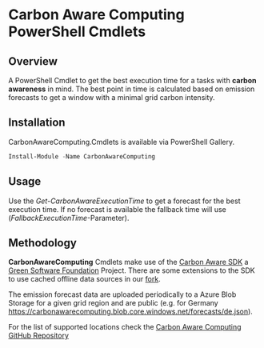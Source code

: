 # Carbon Aware Computing PowerShell Cmdlets

## Overview

A PowerShell Cmdlet to get the best execution time for a tasks with **carbon awareness** in mind. The best point in time is calculated based on emission forecasts to get a window with a minimal grid carbon intensity.

## Installation

CarbonAwareComputing.Cmdlets is available via PowerShell Gallery. 

``` powershell
Install-Module -Name CarbonAwareComputing
```

## Usage

Use the *Get-CarbonAwareExecutionTime* to get a forecast for the best execution time. If no forecast is available the fallback time will use (*FallbackExecutionTime*-Parameter).

## Methodology

**CarbonAwareComputing** Cmdlets make use of the [Carbon Aware SDK](https://github.com/Green-Software-Foundation/carbon-aware-sdk) a [Green Software Foundation](https://greensoftware.foundation/) Project. There are some extensions to the SDK to use cached offline data sources in our [fork](https://github.com/bluehands/carbon-aware-sdk).

The emission forecast data are uploaded periodically to a Azure Blob Storage for a given grid region and are public (e.g. for Germany <https://carbonawarecomputing.blob.core.windows.net/forecasts/de.json>).

For the list of supported locations check the [Carbon Aware Computing GitHub Repository](https://github.com/bluehands/Carbon-Aware-Computing)
